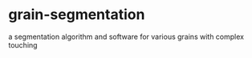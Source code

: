 # grain-segmentation
a segmentation algorithm and software for various grains with complex touching
